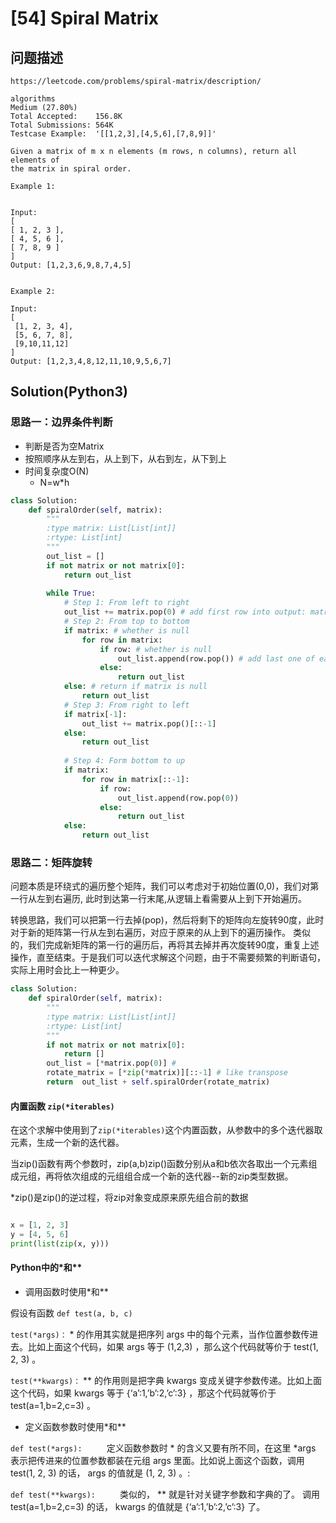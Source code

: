
# [54] Spiral Matrix
## 问题描述

```
https://leetcode.com/problems/spiral-matrix/description/

algorithms
Medium (27.80%)
Total Accepted:    156.8K
Total Submissions: 564K
Testcase Example:  '[[1,2,3],[4,5,6],[7,8,9]]'

Given a matrix of m x n elements (m rows, n columns), return all elements of
the matrix in spiral order.

Example 1:


Input:
[
⁠[ 1, 2, 3 ],
⁠[ 4, 5, 6 ],
⁠[ 7, 8, 9 ]
]
Output: [1,2,3,6,9,8,7,4,5]


Example 2:

Input:
[
⁠ [1, 2, 3, 4],
⁠ [5, 6, 7, 8],
⁠ [9,10,11,12]
]
Output: [1,2,3,4,8,12,11,10,9,5,6,7]
```

## Solution(Python3)
### 思路一：边界条件判断
- 判断是否为空Matrix
- 按照顺序从左到右，从上到下，从右到左，从下到上
- 时间复杂度O(N)
    - N=w*h

```python
class Solution:
    def spiralOrder(self, matrix):
        """
        :type matrix: List[List[int]]
        :rtype: List[int]
        """
        out_list = []
        if not matrix or not matrix[0]:
            return out_list
        
        while True:
            # Step 1: From left to right
            out_list += matrix.pop(0) # add first row into output: matrix[0]
            # Step 2: From top to bottom
            if matrix: # whether is null
                for row in matrix:
                    if row: # whether is null
                        out_list.append(row.pop()) # add last one of each row when from top to bottom
                    else:
                        return out_list                
            else: # return if matrix is null
                return out_list
            # Step 3: From right to left
            if matrix[-1]:
                out_list += matrix.pop()[::-1]
            else:
                return out_list
            
            # Step 4: Form bottom to up
            if matrix:
                for row in matrix[::-1]:
                    if row:
                        out_list.append(row.pop(0))
                    else:
                        return out_list
            else:
                return out_list
```

### 思路二：矩阵旋转

问题本质是环绕式的遍历整个矩阵，我们可以考虑对于初始位置(0,0)，我们对第一行从左到右遍历,
此时到达第一行末尾,从逻辑上看需要从上到下开始遍历。

转换思路，我们可以把第一行去掉(pop)，然后将剩下的矩阵向左旋转90度，此时对于新的矩阵第一行从左到右遍历，对应于原来的从上到下的遍历操作。
类似的，我们完成新矩阵的第一行的遍历后，再将其去掉并再次旋转90度，重复上述操作，直至结束。于是我们可以迭代求解这个问题，由于不需要频繁的判断语句，实际上用时会比上一种更少。

```python
class Solution:
    def spiralOrder(self, matrix):
        """
        :type matrix: List[List[int]]
        :rtype: List[int]
        """
        if not matrix or not matrix[0]:
            return []
        out_list = [*matrix.pop(0)] #
        rotate_matrix = [*zip(*matrix)][::-1] # like transpose
        return  out_list + self.spiralOrder(rotate_matrix)
```
#### 内置函数 `zip(*iterables)`
在这个求解中使用到了`zip(*iterables)`这个内置函数，从参数中的多个迭代器取元素，生成一个新的迭代器。

当zip()函数有两个参数时，zip(a,b)zip()函数分别从a和b依次各取出一个元素组成元组，再将依次组成的元组组合成一个新的迭代器--新的zip类型数据。

*zip()是zip()的逆过程，将zip对象变成原来原先组合前的数据
```python

x = [1, 2, 3]
y = [4, 5, 6]
print(list(zip(x, y)))
```

#### Python中的*和**
- 调用函数时使用*和** 

假设有函数 
`def test(a, b, c)`

`test(*args)：` * 的作用其实就是把序列 args 中的每个元素，当作位置参数传进去。比如上面这个代码，如果 args 等于 (1,2,3) ，那么这个代码就等价于 test(1, 2, 3) 。

`test(**kwargs)：` ** 的作用则是把字典 kwargs 变成关键字参数传递。比如上面这个代码，如果 kwargs 等于 {‘a’:1,’b’:2,’c’:3} ，那这个代码就等价于 test(a=1,b=2,c=3) 。

- 定义函数参数时使用*和**

`def test(*args): `
　　定义函数参数时 * 的含义又要有所不同，在这里 *args 表示把传进来的位置参数都装在元组 args 里面。比如说上面这个函数，调用 test(1, 2, 3) 的话， args 的值就是 (1, 2, 3) 。:

`def test(**kwargs): `
　　类似的， ** 就是针对关键字参数和字典的了。 调用 test(a=1,b=2,c=3) 的话， kwargs 的值就是 {‘a’:1,’b’:2,’c’:3} 了。